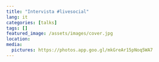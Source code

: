 ```yaml
---
title: "Intervista #livesocial"
lang: it
categories: [talks]
tags: []
featured_image: /assets/images/cover.jpg
location:
media:
  pictures: https://photos.app.goo.gl/mkGreAr15pNoq5WA7
---
```

